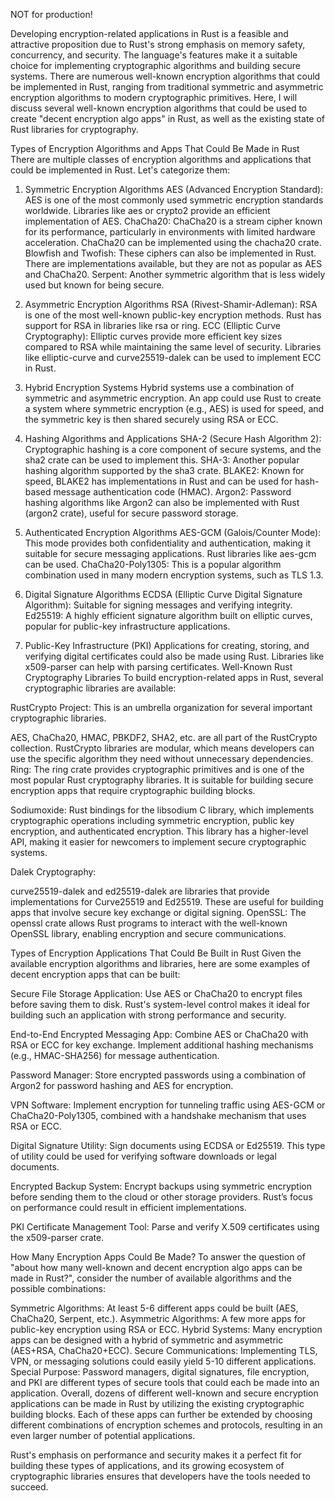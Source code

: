 

NOT for production! 

Developing encryption-related applications in Rust is a feasible and attractive proposition due to Rust's strong emphasis on memory safety, concurrency, and security. The language's features make it a suitable choice for implementing cryptographic algorithms and building secure systems. There are numerous well-known encryption algorithms that could be implemented in Rust, ranging from traditional symmetric and asymmetric encryption algorithms to modern cryptographic primitives. Here, I will discuss several well-known encryption algorithms that could be used to create "decent encryption algo apps" in Rust, as well as the existing state of Rust libraries for cryptography.

Types of Encryption Algorithms and Apps That Could Be Made in Rust
There are multiple classes of encryption algorithms and applications that could be implemented in Rust. Let's categorize them:

1. Symmetric Encryption Algorithms
AES (Advanced Encryption Standard): AES is one of the most commonly used symmetric encryption standards worldwide. Libraries like aes or crypto2 provide an efficient implementation of AES.
ChaCha20: ChaCha20 is a stream cipher known for its performance, particularly in environments with limited hardware acceleration. ChaCha20 can be implemented using the chacha20 crate.
Blowfish and Twofish: These ciphers can also be implemented in Rust. There are implementations available, but they are not as popular as AES and ChaCha20.
Serpent: Another symmetric algorithm that is less widely used but known for being secure.
2. Asymmetric Encryption Algorithms
RSA (Rivest-Shamir-Adleman): RSA is one of the most well-known public-key encryption methods. Rust has support for RSA in libraries like rsa or ring.
ECC (Elliptic Curve Cryptography): Elliptic curves provide more efficient key sizes compared to RSA while maintaining the same level of security. Libraries like elliptic-curve and curve25519-dalek can be used to implement ECC in Rust.
3. Hybrid Encryption Systems
Hybrid systems use a combination of symmetric and asymmetric encryption. An app could use Rust to create a system where symmetric encryption (e.g., AES) is used for speed, and the symmetric key is then shared securely using RSA or ECC.

4. Hashing Algorithms and Applications
SHA-2 (Secure Hash Algorithm 2): Cryptographic hashing is a core component of secure systems, and the sha2 crate can be used to implement this.
SHA-3: Another popular hashing algorithm supported by the sha3 crate.
BLAKE2: Known for speed, BLAKE2 has implementations in Rust and can be used for hash-based message authentication code (HMAC).
Argon2: Password hashing algorithms like Argon2 can also be implemented with Rust (argon2 crate), useful for secure password storage.
5. Authenticated Encryption Algorithms
AES-GCM (Galois/Counter Mode): This mode provides both confidentiality and authentication, making it suitable for secure messaging applications. Rust libraries like aes-gcm can be used.
ChaCha20-Poly1305: This is a popular algorithm combination used in many modern encryption systems, such as TLS 1.3.
6. Digital Signature Algorithms
ECDSA (Elliptic Curve Digital Signature Algorithm): Suitable for signing messages and verifying integrity.
Ed25519: A highly efficient signature algorithm built on elliptic curves, popular for public-key infrastructure applications.
7. Public-Key Infrastructure (PKI)
Applications for creating, storing, and verifying digital certificates could also be made using Rust. Libraries like x509-parser can help with parsing certificates.
Well-Known Rust Cryptography Libraries
To build encryption-related apps in Rust, several cryptographic libraries are available:

RustCrypto Project: This is an umbrella organization for several important cryptographic libraries.

AES, ChaCha20, HMAC, PBKDF2, SHA2, etc. are all part of the RustCrypto collection.
RustCrypto libraries are modular, which means developers can use the specific algorithm they need without unnecessary dependencies.
Ring: The ring crate provides cryptographic primitives and is one of the most popular Rust cryptography libraries. It is suitable for building secure encryption apps that require cryptographic building blocks.

Sodiumoxide: Rust bindings for the libsodium C library, which implements cryptographic operations including symmetric encryption, public key encryption, and authenticated encryption. This library has a higher-level API, making it easier for newcomers to implement secure cryptographic systems.

Dalek Cryptography:

curve25519-dalek and ed25519-dalek are libraries that provide implementations for Curve25519 and Ed25519.
These are useful for building apps that involve secure key exchange or digital signing.
OpenSSL: The openssl crate allows Rust programs to interact with the well-known OpenSSL library, enabling encryption and secure communications.

Types of Encryption Applications That Could Be Built in Rust
Given the available encryption algorithms and libraries, here are some examples of decent encryption apps that can be built:

Secure File Storage Application: Use AES or ChaCha20 to encrypt files before saving them to disk. Rust's system-level control makes it ideal for building such an application with strong performance and security.

End-to-End Encrypted Messaging App: Combine AES or ChaCha20 with RSA or ECC for key exchange. Implement additional hashing mechanisms (e.g., HMAC-SHA256) for message authentication.

Password Manager: Store encrypted passwords using a combination of Argon2 for password hashing and AES for encryption.

VPN Software: Implement encryption for tunneling traffic using AES-GCM or ChaCha20-Poly1305, combined with a handshake mechanism that uses RSA or ECC.

Digital Signature Utility: Sign documents using ECDSA or Ed25519. This type of utility could be used for verifying software downloads or legal documents.

Encrypted Backup System: Encrypt backups using symmetric encryption before sending them to the cloud or other storage providers. Rust’s focus on performance could result in efficient implementations.

PKI Certificate Management Tool: Parse and verify X.509 certificates using the x509-parser crate.

How Many Encryption Apps Could Be Made?
To answer the question of "about how many well-known and decent encryption algo apps can be made in Rust?", consider the number of available algorithms and the possible combinations:

Symmetric Algorithms: At least 5-6 different apps could be built (AES, ChaCha20, Serpent, etc.).
Asymmetric Algorithms: A few more apps for public-key encryption using RSA or ECC.
Hybrid Systems: Many encryption apps can be designed with a hybrid of symmetric and asymmetric (AES+RSA, ChaCha20+ECC).
Secure Communications: Implementing TLS, VPN, or messaging solutions could easily yield 5-10 different applications.
Special Purpose: Password managers, digital signatures, file encryption, and PKI are different types of secure tools that could each be made into an application.
Overall, dozens of different well-known and secure encryption applications can be made in Rust by utilizing the existing cryptographic building blocks. Each of these apps can further be extended by choosing different combinations of encryption schemes and protocols, resulting in an even larger number of potential applications.

Rust's emphasis on performance and security makes it a perfect fit for building these types of applications, and its growing ecosystem of cryptographic libraries ensures that developers have the tools needed to succeed.



